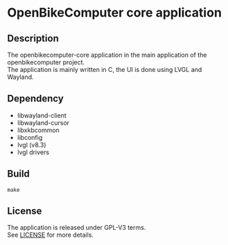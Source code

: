 # OpenBikeComputer core application

## Description

The openbikecomputer-core application in the main application of the openbikecomputer project. \
The application is mainly written in C, the UI is done using LVGL and Wayland.

## Dependency
- libwayland-client
- libwayland-cursor
- libxkbcommon
- libconfig
- lvgl (v8.3)
- lvgl drivers


## Build
```
make
```

## License

The application is released under GPL-V3 terms. \
See [LICENSE](./LICENSE) for more details.
